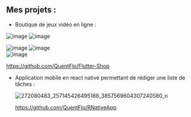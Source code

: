 ## Mes projets :
- Boutique de jeux vidéo en ligne :
    
![image](https://github.com/user-attachments/assets/5685338d-df0b-495b-b7ea-dbecc370b0ce)
![image](https://github.com/user-attachments/assets/d14f9441-32af-4a85-b7af-5cb1bd1c121a)  
  
![image](https://github.com/user-attachments/assets/fcc3bdbd-9bd5-472f-81c9-94e8a3f09405)
![image](https://github.com/user-attachments/assets/e95b89b0-7fa1-42cd-bd7c-c219cb15561e)  
![image](https://github.com/user-attachments/assets/fb4be136-8a12-46a3-b399-4d0678bb0cd7)  

  https://github.com/QuentFlo/Flutter-Shop
- Application mobile en react native permettant de rédiger une liste de tâches :
  
  ![272080483_257145426495188_3857569604307240580_n](https://user-images.githubusercontent.com/72348896/150975055-264799e8-c52d-4c7b-a20d-cc0e97b5cf86.jpg)

  https://github.com/QuentFlo/RNativeApp
